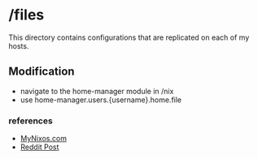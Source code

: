 # /files

This directory contains configurations that are replicated on each of my hosts.

## Modification

- navigate to the home-manager module in /nix
- use home-manager.users.{username}.home.file 

### references

- [MyNixos.com](https://mynixos.com/home-manager/options/home.file.%3Cname%3E)
- [Reddit Post](https://www.reddit.com/r/NixOS/comments/vh2kf7/comment/id58mw3/?utm_source=share&utm_medium=web3x&utm_name=web3xcss&utm_term=1&utm_content=share_button)
